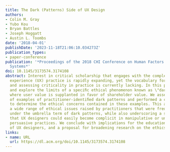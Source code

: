 ```yaml
---
title: The Dark (Patterns) Side of UX Design
authors:
- Colin M. Gray
- Yubo Kou
- Bryan Battles
- Joseph Hoggatt
- Austin L. Toombs
date: '2018-04-01'
publishDate: '2023-11-18T21:06:10.034273Z'
publication_types:
- paper-conference
publication: '*Proceedings of the 2018 CHI Conference on Human Factors in Computing
  Systems*'
doi: 10.1145/3173574.3174108
abstract: Interest in critical scholarship that engages with the complexity of user
  experience (UX) practice is rapidly expanding, yet the vocabulary for describing
  and assessing criticality in practice is currently lacking. In this paper, we outline
  and explore the limits of a speciﬁc ethical phenomenon known as \"dark patterns,\"
  where user value is supplanted in favor of shareholder value. We assembled a corpus
  of examples of practitioner-identiﬁed dark patterns and performed a content analysis
  to determine the ethical concerns contained in these examples. This analysis revealed
  a wide range of ethical issues raised by practitioners that were frequently conﬂated
  under the umbrella term of dark patterns, while also underscoring a shared concern
  that UX designers could easily become complicit in manipulative or unreasonably
  persuasive practices. We conclude with implications for the education and practice
  of UX designers, and a proposal for broadening research on the ethics of user experience.
links:
- name: URL
  url: https://dl.acm.org/doi/10.1145/3173574.3174108
---
```

